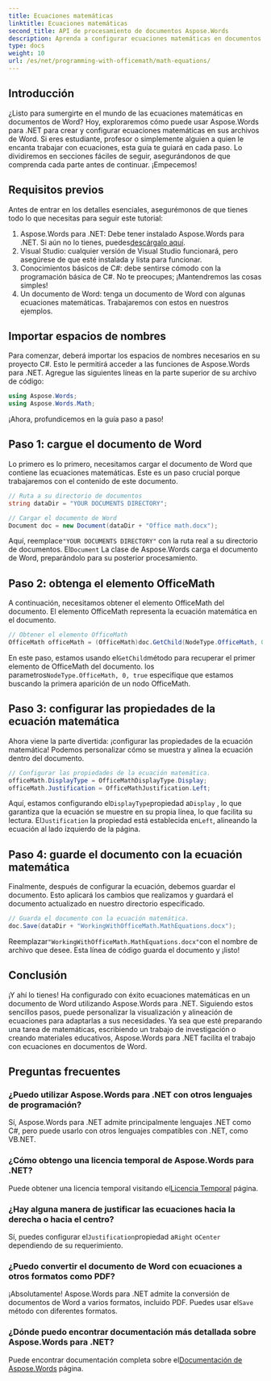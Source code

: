 ```yaml
---
title: Ecuaciones matemáticas
linktitle: Ecuaciones matemáticas
second_title: API de procesamiento de documentos Aspose.Words
description: Aprenda a configurar ecuaciones matemáticas en documentos de Word usando Aspose.Words para .NET. Guía paso a paso con ejemplos, preguntas frecuentes y más.
type: docs
weight: 10
url: /es/net/programming-with-officemath/math-equations/
---
```

## Introducción

¿Listo para sumergirte en el mundo de las ecuaciones matemáticas en documentos de Word? Hoy, exploraremos cómo puede usar Aspose.Words para .NET para crear y configurar ecuaciones matemáticas en sus archivos de Word. Si eres estudiante, profesor o simplemente alguien a quien le encanta trabajar con ecuaciones, esta guía te guiará en cada paso. Lo dividiremos en secciones fáciles de seguir, asegurándonos de que comprenda cada parte antes de continuar. ¡Empecemos!

## Requisitos previos

Antes de entrar en los detalles esenciales, asegurémonos de que tienes todo lo que necesitas para seguir este tutorial:

1.  Aspose.Words para .NET: Debe tener instalado Aspose.Words para .NET. Si aún no lo tienes, puedes[descárgalo aquí](https://releases.aspose.com/words/net/).
2. Visual Studio: cualquier versión de Visual Studio funcionará, pero asegúrese de que esté instalada y lista para funcionar.
3. Conocimientos básicos de C#: debe sentirse cómodo con la programación básica de C#. No te preocupes; ¡Mantendremos las cosas simples!
4. Un documento de Word: tenga un documento de Word con algunas ecuaciones matemáticas. Trabajaremos con estos en nuestros ejemplos.

## Importar espacios de nombres

Para comenzar, deberá importar los espacios de nombres necesarios en su proyecto C#. Esto le permitirá acceder a las funciones de Aspose.Words para .NET. Agregue las siguientes líneas en la parte superior de su archivo de código:

```csharp
using Aspose.Words;
using Aspose.Words.Math;
```

¡Ahora, profundicemos en la guía paso a paso!

## Paso 1: cargue el documento de Word

Lo primero es lo primero, necesitamos cargar el documento de Word que contiene las ecuaciones matemáticas. Este es un paso crucial porque trabajaremos con el contenido de este documento.

```csharp
// Ruta a su directorio de documentos
string dataDir = "YOUR DOCUMENTS DIRECTORY";

// Cargar el documento de Word
Document doc = new Document(dataDir + "Office math.docx");
```

 Aquí, reemplace`"YOUR DOCUMENTS DIRECTORY"` con la ruta real a su directorio de documentos. El`Document` La clase de Aspose.Words carga el documento de Word, preparándolo para su posterior procesamiento.

## Paso 2: obtenga el elemento OfficeMath

A continuación, necesitamos obtener el elemento OfficeMath del documento. El elemento OfficeMath representa la ecuación matemática en el documento.

```csharp
// Obtener el elemento OfficeMath
OfficeMath officeMath = (OfficeMath)doc.GetChild(NodeType.OfficeMath, 0, true);
```

 En este paso, estamos usando el`GetChild`método para recuperar el primer elemento de OfficeMath del documento. los parametros`NodeType.OfficeMath, 0, true` especifique que estamos buscando la primera aparición de un nodo OfficeMath.

## Paso 3: configurar las propiedades de la ecuación matemática

Ahora viene la parte divertida: ¡configurar las propiedades de la ecuación matemática! Podemos personalizar cómo se muestra y alinea la ecuación dentro del documento.

```csharp
// Configurar las propiedades de la ecuación matemática.
officeMath.DisplayType = OfficeMathDisplayType.Display;
officeMath.Justification = OfficeMathJustification.Left;
```

 Aquí, estamos configurando el`DisplayType`propiedad a`Display` , lo que garantiza que la ecuación se muestre en su propia línea, lo que facilita su lectura. El`Justification` la propiedad está establecida en`Left`, alineando la ecuación al lado izquierdo de la página.

## Paso 4: guarde el documento con la ecuación matemática

Finalmente, después de configurar la ecuación, debemos guardar el documento. Esto aplicará los cambios que realizamos y guardará el documento actualizado en nuestro directorio especificado.

```csharp
// Guarda el documento con la ecuación matemática.
doc.Save(dataDir + "WorkingWithOfficeMath.MathEquations.docx");
```

 Reemplazar`"WorkingWithOfficeMath.MathEquations.docx"`con el nombre de archivo que desee. Esta línea de código guarda el documento y ¡listo!

## Conclusión

¡Y ahí lo tienes! Ha configurado con éxito ecuaciones matemáticas en un documento de Word utilizando Aspose.Words para .NET. Siguiendo estos sencillos pasos, puede personalizar la visualización y alineación de ecuaciones para adaptarlas a sus necesidades. Ya sea que esté preparando una tarea de matemáticas, escribiendo un trabajo de investigación o creando materiales educativos, Aspose.Words para .NET facilita el trabajo con ecuaciones en documentos de Word.

## Preguntas frecuentes

### ¿Puedo utilizar Aspose.Words para .NET con otros lenguajes de programación?
Sí, Aspose.Words para .NET admite principalmente lenguajes .NET como C#, pero puede usarlo con otros lenguajes compatibles con .NET, como VB.NET.

### ¿Cómo obtengo una licencia temporal de Aspose.Words para .NET?
 Puede obtener una licencia temporal visitando el[Licencia Temporal](https://purchase.aspose.com/temporary-license/) página.

### ¿Hay alguna manera de justificar las ecuaciones hacia la derecha o hacia el centro?
 Sí, puedes configurar el`Justification`propiedad a`Right` o`Center` dependiendo de su requerimiento.

### ¿Puedo convertir el documento de Word con ecuaciones a otros formatos como PDF?
¡Absolutamente! Aspose.Words para .NET admite la conversión de documentos de Word a varios formatos, incluido PDF. Puedes usar el`Save` método con diferentes formatos.

### ¿Dónde puedo encontrar documentación más detallada sobre Aspose.Words para .NET?
 Puede encontrar documentación completa sobre el[Documentación de Aspose.Words](https://reference.aspose.com/words/net/) página.